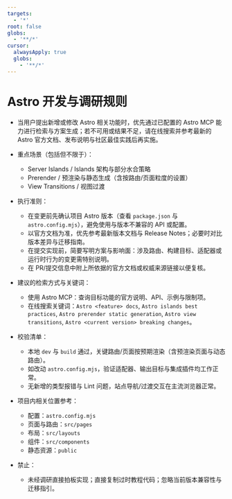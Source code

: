 ```yaml
---
targets:
  - '*'
root: false
globs:
  - '**/*'
cursor:
  alwaysApply: true
  globs:
    - '**/*'
---
```

# Astro 开发与调研规则

- 当用户提出新增或修改 Astro 相关功能时，优先通过已配置的 Astro MCP 能力进行检索与方案生成；若不可用或结果不足，请在线搜索并参考最新的 Astro 官方文档、发布说明与社区最佳实践后再实施。

- 重点场景（包括但不限于）：
  - Server Islands / Islands 架构与部分水合策略
  - Prerender / 预渲染与静态生成（含按路由/页面粒度的设置）
  - View Transitions / 视图过渡

- 执行准则：
  - 在变更前先确认项目 Astro 版本（查看 `package.json` 与 `astro.config.mjs`），避免使用与版本不兼容的 API 或配置。
  - 以官方文档为准，优先参考最新版本文档与 Release Notes；必要时对比版本差异与迁移指南。
  - 在提交实现前，简要写明方案与影响面：涉及路由、构建目标、适配器或运行时行为的变更需特别说明。
  - 在 PR/提交信息中附上所依据的官方文档或权威来源链接以便复核。

- 建议的检索方式与关键词：
  - 使用 Astro MCP：查询目标功能的官方说明、API、示例与限制项。
  - 在线搜索关键词：`Astro <feature> docs`, `Astro islands best practices`, `Astro prerender static generation`, `Astro view transitions`, `Astro <current version> breaking changes`。

- 校验清单：
  - 本地 `dev` 与 `build` 通过，关键路由/页面按预期渲染（含预渲染页面与动态路由）。
  - 如改动 `astro.config.mjs`，验证适配器、输出目标与集成插件均工作正常。
  - 无新增的类型报错与 Lint 问题，站点导航/过渡交互在主流浏览器正常。

- 项目内相关位置参考：
  - 配置：`astro.config.mjs`
  - 页面与路由：`src/pages`
  - 布局：`src/layouts`
  - 组件：`src/components`
  - 静态资源：`public`

- 禁止：
  - 未经调研直接拍板实现；直接复制过时教程代码；忽略当前版本兼容性与迁移指引。
